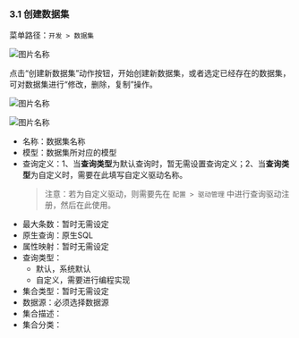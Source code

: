 ### 3.1 创建数据集

菜单路径：`开发 > 数据集`

![图片名称](https://attachments.tower.im/tower/c4a4bf72646c44ae8e8d722f103ec6d4?version=auto&filename=Clipboard%20Image.png)

点击“创建新数据集”动作按钮，开始创建新数据集，或者选定已经存在的数据集，可对数据集进行“修改，删除，复制”操作。

![图片名称](https://attachments.tower.im/tower/fbb2b5c6f3d844d89128b4e1c8dfb167?version=auto&filename=Clipboard%20Image.png)

![图片名称](https://attachments.tower.im/tower/08c62658172a4e72a0b78a47e7cde742?version=auto&filename=Clipboard%20Image.png)

- 名称：数据集名称
- 模型：数据集所对应的模型
- 查询定义：1、当**查询类型**为默认查询时，暂无需设置查询定义；2、当**查询类型**为自定义时，需要在此填写自定义驱动名称。
  > 注意：若为自定义驱动，则需要先在 `配置 > 驱动管理` 中进行查询驱动注册，然后在此使用。
- 最大条数：暂时无需设定
- 原生查询：原生SQL
- 属性映射：暂时无需设定
- 查询类型：
  - 默认，系统默认
  - 自定义，需要进行编程实现
- 集合类型：暂时无需设定
- 数据源：必须选择数据源
- 集合描述：
- 集合分类：